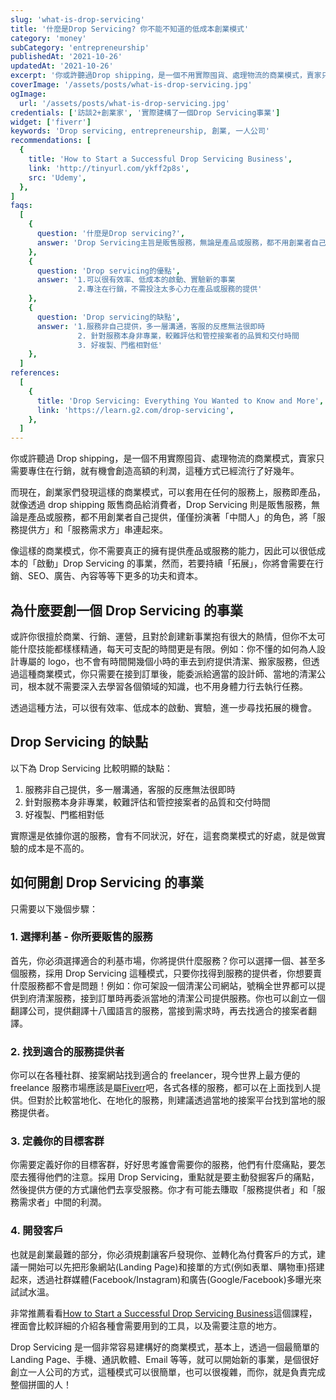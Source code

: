 ```yaml
---
slug: 'what-is-drop-servicing'
title: '什麼是Drop Servicing? 你不能不知道的低成本創業模式'
category: 'money'
subCategory: 'entrepreneurship'
publishedAt: '2021-10-26'
updatedAt: '2021-10-26'
excerpt: '你或許聽過Drop shipping，是一個不用實際囤貨、處理物流的商業模式，賣家只需要專住在行銷，就有機會創造高額的利潤，這種方式已經流行了好幾年。而現在，創業家們發現這樣的商業模式，可以套用在任何的服務上...'
coverImage: '/assets/posts/what-is-drop-servicing.jpg'
ogImage:
  url: '/assets/posts/what-is-drop-servicing.jpg'
credentials: ['訪談2+創業家', '實際建構了一個Drop Servicing事業']
widget: ['fiverr']
keywords: 'Drop servicing, entrepreneurship, 創業, 一人公司'
recommendations: [
  {
    title: 'How to Start a Successful Drop Servicing Business',
    link: 'http://tinyurl.com/ykff2p8s',
    src: 'Udemy',
  },
]
faqs:
  [
    {
      question: '什麼是Drop servicing?',
      answer: 'Drop Servicing主旨是販售服務，無論是產品或服務，都不用創業者自己提供，僅僅扮演著「中間人」的角色，將「服務提供方」和「服務需求方」串連起來。'
    },
    {
      question: 'Drop servicing的優點',
      answer: '1.可以很有效率、低成本的啟動、實驗新的事業
               2.專注在行銷，不需投注太多心力在產品或服務的提供'
    },
    {
      question: 'Drop servicing的缺點',
      answer: '1.服務非自己提供，多一層溝通，客服的反應無法很即時
               2. 針對服務本身非專業，較難評估和管控接案者的品質和交付時間
               3. 好複製、門檻相對低'
    },
  ]
references:
  [
    {
      title: 'Drop Servicing: Everything You Wanted to Know and More',
      link: 'https://learn.g2.com/drop-servicing',
    },
  ]
---
```


你或許聽過 Drop shipping，是一個不用實際囤貨、處理物流的商業模式，賣家只需要專住在行銷，就有機會創造高額的利潤，這種方式已經流行了好幾年。

而現在，創業家們發現這樣的商業模式，可以套用在任何的服務上，服務即產品，就像透過 drop shipping 販售商品給消費者，Drop Servicing 則是販售服務，無論是產品或服務，都不用創業者自己提供，僅僅扮演著「中間人」的角色，將「服務提供方」和「服務需求方」串連起來。

像這樣的商業模式，你不需要真正的擁有提供產品或服務的能力，因此可以很低成本的「啟動」Drop Servicing 的事業，然而，若要持續「拓展」，你將會需要在行銷、SEO、廣告、內容等等下更多的功夫和資本。

## 為什麼要創一個 Drop Servicing 的事業

或許你很擅於商業、行銷、運營，且對於創建新事業抱有很大的熱情，但你不太可能什麼技能都樣樣精通，每天可支配的時間更是有限。例如：你不懂的如何為人設計專屬的 logo，也不會有時間開幾個小時的車去到府提供清潔、搬家服務，但透過這種商業模式，你只需要在接到訂單後，能委派給適當的設計師、當地的清潔公司，根本就不需要深入去學習各個領域的知識，也不用身體力行去執行任務。

透過這種方法，可以很有效率、低成本的啟動、實驗，進一步尋找拓展的機會。

## Drop Servicing 的缺點

以下為 Drop Servicing 比較明顯的缺點：

1. 服務非自己提供，多一層溝通，客服的反應無法很即時
2. 針對服務本身非專業，較難評估和管控接案者的品質和交付時間
3. 好複製、門檻相對低

實際還是依據你選的服務，會有不同狀況，好在，這套商業模式的好處，就是做實驗的成本是不高的。

## 如何開創 Drop Servicing 的事業

只需要以下幾個步驟：

### 1. 選擇利基 - 你所要販售的服務

首先，你必須選擇適合的利基市場，你將提供什麼服務？你可以選擇一個、甚至多個服務，採用 Drop Servicing 這種模式，只要你找得到服務的提供者，你想要賣什麼服務都不會是問題！例如：你可架設一個清潔公司網站，號稱全世界都可以提供到府清潔服務，接到訂單時再委派當地的清潔公司提供服務。你也可以創立一個翻譯公司，提供翻譯十八國語言的服務，當接到需求時，再去找適合的接案者翻譯。

### 2. 找到適合的服務提供者

你可以在各種社群、接案網站找到適合的 freelancer，現今世界上最方便的 freelance 服務市場應該是屬[Fiverr](https://go.fiverr.com/visit/?bta=298527&brand=fiverrcpa "affiliate")吧，各式各樣的服務，都可以在上面找到人提供。但對於比較當地化、在地化的服務，則建議透過當地的接案平台找到當地的服務提供者。

### 3. 定義你的目標客群

你需要定義好你的目標客群，好好思考誰會需要你的服務，他們有什麼痛點，要怎麼去獲得他們的注意。採用 Drop Servicing，重點就是要主動發掘客戶的痛點，然後提供方便的方式讓他們去享受服務。你才有可能去賺取「服務提供者」和「服務需求者」中間的利潤。

### 4. 開發客戶

也就是創業最難的部分，你必須規劃讓客戶發現你、並轉化為付費客戶的方式，建議一開始可以先把形象網站(Landing Page)和接單的方式(例如表單、購物車)搭建起來，透過社群媒體(Facebook/Instagram)和廣告(Google/Facebook)多曝光來試試水溫。

非常推薦看看[How to Start a Successful Drop Servicing Business](http://tinyurl.com/ykff2p8s "affiliate")這個課程，裡面會比較詳細的介紹各種會需要用到的工具，以及需要注意的地方。

Drop Servicing 是一個非常容易建構好的商業模式，基本上，透過一個最簡單的 Landing Page、手機、通訊軟體、Email 等等，就可以開始新的事業，是個很好創立一人公司的方式，這種模式可以很簡單，也可以很複雜，而你，就是負責完成整個拼圖的人！
